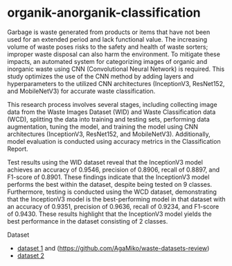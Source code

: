 # organik-anorganik-classification

Garbage is waste generated from products or items that have not been used for an extended period and lack functional value. The increasing volume of waste poses risks to the safety and health of waste sorters; improper waste disposal can also harm the environment. To mitigate these impacts, an automated system for categorizing images of organic and inorganic waste using CNN (Convolutional Neural Network) is required. This study optimizes the use of the CNN method by adding layers and hyperparameters to the utilized CNN architectures (InceptionV3, ResNet152, and MobileNetV3) for accurate waste classification.

This research process involves several stages, including collecting image data from the Waste Images Dataset (WID) and Waste Classification data (WCD), splitting the data into training and testing sets, performing data augmentation, tuning the model, and training the model using CNN architectures (InceptionV3, ResNet152, and MobileNetV3). Additionally, model evaluation is conducted using accuracy metrics in the Classification Report.

Test results using the WID dataset reveal that the InceptionV3 model achieves an accuracy of 0.9546, precision of 0.8906, recall of 0.8897, and F1-score of 0.8901. These findings indicate that the InceptionV3 model performs the best within the dataset, despite being tested on 9 classes. Furthermore, testing is conducted using the WCD dataset, demonstrating that the InceptionV3 model is the best-performing model in that dataset with an accuracy of 0.9351, precision of 0.9636, recall of 0.9234, and F1-score of 0.9430. These results highlight that the InceptionV3 model yields the best performance in the dataset consisting of 2 classes.

Dataset
- [dataset 1](https://github.com/garythung/trashnet) and (https://github.com/AgaMiko/waste-datasets-review)
- [dataset 2](https://www.kaggle.com/datasets/techsash/waste-classification-data)
